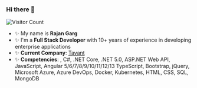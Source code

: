 ### Hi there 👋

<!--
**Rajan2015/Rajan2015** is a ✨ _special_ ✨ repository because its `README.md` (this file) appears on your GitHub profile.

Here are some ideas to get you started:

- 🔭 I’m currently working on ...
- 🌱 I’m currently learning ...
- 👯 I’m looking to collaborate on ...
- 🤔 I’m looking for help with ...
- 💬 Ask me about ...
- 📫 How to reach me: ...
- 😄 Pronouns: ...
- ⚡ Fun fact: ...
-->

![Visitor Count](https://profile-counter.glitch.me/{Rajan2015}/count.svg)

- ✨ My name is **Rajan Garg**
- ✨ I'm a **Full Stack Developer** with 10+ years of experience in developing enterprise applications
- ✨ **Current Company**: [Tavant](https://www.tavant.com/)
- ✨ **Competencies**: , C#, .NET Core, .NET 5.0, ASP.NET Web API, JavaScript, Angular 5/6/7/8/9/10/11/12/13 TypeScript, Bootstrap, jQuery, Microsoft Azure, Azure DevOps, Docker, Kubernetes, HTML, CSS, SQL, MongoDB